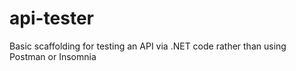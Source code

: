 # api-tester
Basic scaffolding for testing an API via .NET code rather than using Postman or Insomnia
